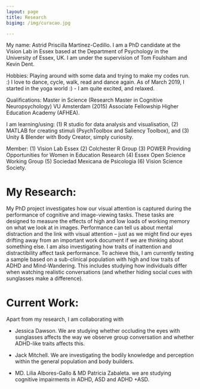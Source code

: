 ```yaml
---
layout: page
title: Research
bigimg: /img/curacao.jpg

---
```


My name: Astrid Priscilla Martinez-Cedillo. I am a PhD candidate at the Vision Lab in Essex based at the Department of Psychology in the University of Essex, UK.  I am under the supervision of Tom Foulsham and Kevin Dent.

Hobbies: Playing around with some data and trying to make my codes run. :)  I love to dance, cycle, walk, read and dance again. As of March 2019, I started in the yoga world :) - I am quite excited, and relaxed.

Qualifications: Master in Science (Research Master in Cognitive Neuropsychology) VU Amsterdam (2015) Associate Fellowship Higher Education Academy (AFHEA).

I am learning/using: (1) R studio for data analysis and visualisation, (2) MATLAB for creating stimuli (PsychToolbox and Saliency Toolbox), and (3) Unity & Blender with Body Creator, simply curiosity.

Member: (1) Vision Lab Essex (2) Colchester R Group (3) POWER Providing Opportunities for Women in Education Research (4) Essex Open Science Working Group (5) Sociedad Mexicana de Psicologia (6) Vision Science Society. 

# My Research:

My PhD project investigates how our visual attention is captured during the performance of cognitive and image-viewing tasks. These tasks are designed to measure the effects of high and low loads of working memory on what we look at in images. Performance can tell us about mental distraction and the link with visual attention – just as we might find our eyes drifting away from an important work document if we are thinking about something else. I am also investigating how traits of inattention and distractibility affect task performance. To achieve this, I am currently testing a sample based on a sub-clinical population with high and low traits of ADHD and Mind-Wandering. This includes studying how individuals differ when watching realistic conversations (and whether hiding social cues with sunglasses make a difference).  


# Current Work:

Apart from my research, I am collaborating with 

- Jessica Dawson. We are studying whether occluding the eyes with sunglasses affects the way we observe group conversation and whether ADHD-like traits affects this.

- Jack Mitchell. We are investigating the bodily knowledge and perception within the general population and body builders. 

- MD. Lilia Albores-Gallo & MD Patricia Zabaleta. we are studying cognitive impairments in ADHD, ASD and ADHD +ASD. 


